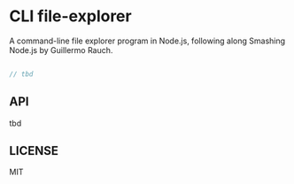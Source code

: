 # CLI file-explorer

A command-line file explorer program in Node.js, following along Smashing Node.js by Guillermo Rauch.

```javascript

// tbd

```


## API

tbd

## LICENSE 

MIT